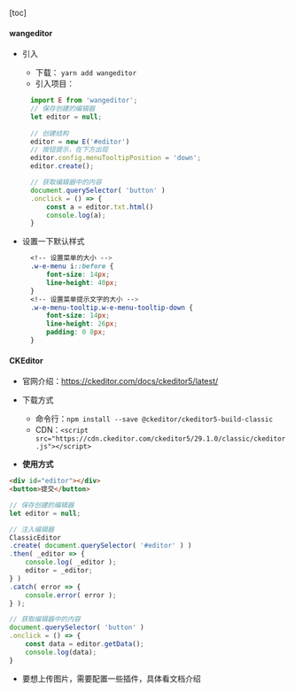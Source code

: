 <script src='/笔记/see/index.js'></script>
[toc]



#### wangeditor

- 引入
  - 下载： ``yarn add wangeditor``
  - 引入项目：
  ```js
    import E from 'wangeditor';
    // 保存创建的编辑器
    let editor = null;
    
    // 创建结构
    editor = new E('#editor')
    // 按钮提示，在下方出现
    editor.config.menuTooltipPosition = 'down';
    editor.create();

    // 获取编辑器中的内容
    document.querySelector( 'button' )
    .onclick = () => {
        const a = editor.txt.html()
        console.log(a);
    }
  ```

- 设置一下默认样式
  ```css
    <!-- 设置菜单的大小 -->
    .w-e-menu i::before {
        font-size: 14px;
        line-height: 40px;
    }
    <!-- 设置菜单提示文字的大小 -->
    .w-e-menu-tooltip.w-e-menu-tooltip-down {
        font-size: 14px;
        line-height: 26px;
        padding: 0 8px;
    }
  ```







#### CKEditor

-  官网介绍：https://ckeditor.com/docs/ckeditor5/latest/

- 下载方式
  - 命令行：`npm install --save @ckeditor/ckeditor5-build-classic`
  - CDN：`<script src="https://cdn.ckeditor.com/ckeditor5/29.1.0/classic/ckeditor.js"></script>`


- **使用方式**
```html
<div id="editor"></div>
<button>提交</button>
```

```js
// 保存创建的编辑器
let editor = null;

// 注入编辑器
ClassicEditor
.create( document.querySelector( '#editor' ) )
.then( _editor => {
    console.log( _editor );
    editor = _editor;
} )
.catch( error => {
    console.error( error );
} );

// 获取编辑器中的内容
document.querySelector( 'button' )
.onclick = () => {
    const data = editor.getData();
    console.log(data);
}
```


- 要想上传图片，需要配置一些插件，具体看文档介绍



